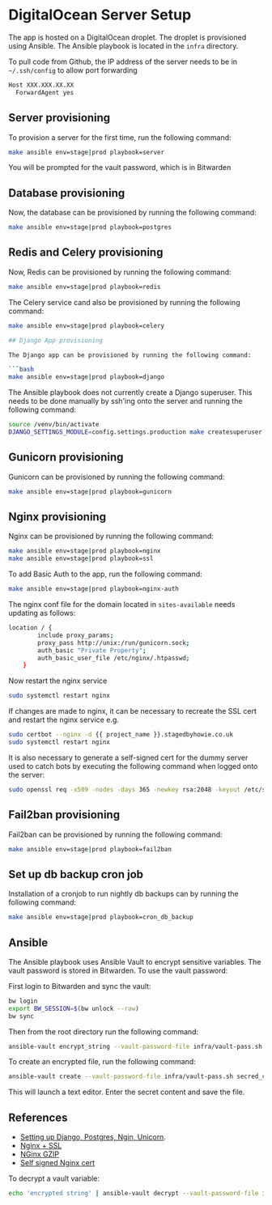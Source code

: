 # DigitalOcean Server Setup

The app is hosted on a DigitalOcean droplet. The droplet is provisioned using Ansible.
The Ansible playbook is located in the `infra` directory.

To pull code from Github, the IP address of the server needs to be in `~/.ssh/config` to allow port forwarding

```bash
Host XXX.XXX.XX.XX
  ForwardAgent yes
```

## Server provisioning

To provision a server for the first time, run the following command:

```bash
make ansible env=stage|prod playbook=server
```

You will be prompted for the vault password, which is in Bitwarden

## Database provisioning

Now, the database can be provisioned by running the following command:

```bash
make ansible env=stage|prod playbook=postgres
```

## Redis and Celery provisioning

Now, Redis can be provisioned by running the following command:

```bash
make ansible env=stage|prod playbook=redis
```

The Celery service cand also be provisioned by running the following command:

```bash
make ansible env=stage|prod playbook=celery
```

```bash
## Django App provisioning

The Django app can be provisioned by running the following command:

```bash
make ansible env=stage|prod playbook=django
```

The Ansible playbook does not currently create a Django superuser. This needs to be done manually
by ssh'ing onto the server and running the following command:

```bash
source /venv/bin/activate
DJANGO_SETTINGS_MODULE=config.settings.production make createsuperuser
```

## Gunicorn provisioning

Gunicorn can be provisioned by running the following command:

```bash
make ansible env=stage|prod playbook=gunicorn
```

## Nginx provisioning

Nginx can be provisioned by running the following command:

```bash
make ansible env=stage|prod playbook=nginx
make ansible env=stage|prod playbook=ssl
```

To add Basic Auth to the app, run the following command:

```bash
make ansible env=stage|prod playbook=nginx-auth
```

The nginx conf file for the domain located in `sites-available` needs updating as follows:

```bash
location / {
        include proxy_params;
        proxy_pass http://unix:/run/gunicorn.sock;
        auth_basic "Private Property";
        auth_basic_user_file /etc/nginx/.htpasswd;
    }
```

Now restart the nginx service

```bash
sudo systemctl restart nginx
```

If changes are made to nginx, it can be necessary to recreate the SSL cert and restart the nginx service e.g.

```bash
sudo certbot --nginx -d {{ project_name }}.stagedbyhowie.co.uk
sudo systemctl restart nginx
```

It is also necessary to generate a self-signed cert for the dummy server used to catch bots
by executing the following command when logged onto the server:

```bash
sudo openssl req -x509 -nodes -days 365 -newkey rsa:2048 -keyout /etc/ssl/private/nginx-selfsigned.key -out /etc/ssl/certs/nginx-selfsigned.crt
````

## Fail2ban provisioning

Fail2ban can be provisioned by running the following command:

```bash
make ansible env=stage|prod playbook=fail2ban
```

## Set up db backup cron job

Installation of a cronjob to run nightly db backups can by running the following command:

```bash
make ansible env=stage|prod playbook=cron_db_backup
```

## Ansible

The Ansible playbook uses Ansible Vault to encrypt sensitive variables. The vault password is stored in Bitwarden.
To use the vault password:

First login to Bitwarden and sync the vault:

```bash
bw login
export BW_SESSION=$(bw unlock --raw)
bw sync
```

Then from the root directory run the following command:

```bash
ansible-vault encrypt_string --vault-password-file infra/vault-pass.sh 'secret' --name 'key'
```

To create an encrypted file, run the following command:

```bash
ansible-vault create --vault-password-file infra/vault-pass.sh secred_creds.json
```

This will launch a text editor. Enter the secret content and save the file.

## References

- [Setting up Django, Postgres, Ngin, Unicorn](https://www.digitalocean.com/community/tutorials/how-to-set-up-django-with-postgres-nginx-and-gunicorn-on-ubuntu-18-04).
- [Nginx + SSL](https://www.digitalocean.com/community/tutorials/how-to-secure-nginx-with-let-s-encrypt-on-ubuntu-22-04)
- [NGinx GZIP](https://www.digitalocean.com/community/tutorials/how-to-improve-website-performance-using-gzip-and-nginx-on-ubuntu-20-04)
- [Self signed Nginx cert](https://www.digitalocean.com/community/tutorials/how-to-create-a-self-signed-ssl-certificate-for-nginx-in-ubuntu-22-04)

To decrypt a vault variable:

```bash
echo 'encrypted string' | ansible-vault decrypt --vault-password-file infra/vault-pass.sh
```
